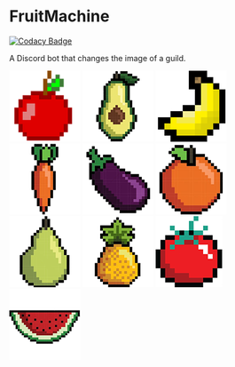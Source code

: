# FruitMachine

[![Codacy Badge](https://api.codacy.com/project/badge/Grade/a30230a8928244209f750a4e26dc8f39)](https://app.codacy.com/app/P4rk/FruitMachine?utm_source=github.com&utm_medium=referral&utm_content=P4rk/FruitMachine&utm_campaign=Badge_Grade_Dashboard)

A Discord bot that changes the image of a guild.

![Apple](images/guild-icons/apple.png)
![Avacardo](images/guild-icons/avacardo.png)
![Banana](images/guild-icons/banana.png)
![Carrot](images/guild-icons/carrot.png)
![Eggplant](images/guild-icons/eggplant.png)
![Orange](images/guild-icons/orange.png)
![Pear](images/guild-icons/pear.png)
![Pinapple](images/guild-icons/pinapple.png)
![Tomato](images/guild-icons/tomato.png)
![Watermellon](images/guild-icons/watermellon.png)